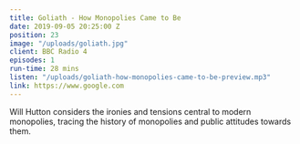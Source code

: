 ```yaml
---
title: Goliath - How Monopolies Came to Be
date: 2019-09-05 20:25:00 Z
position: 23
image: "/uploads/goliath.jpg"
client: BBC Radio 4
episodes: 1
run-time: 28 mins
listen: "/uploads/goliath-how-monopolies-came-to-be-preview.mp3"
link: https://www.google.com
---
```


Will Hutton considers the ironies and tensions central to modern monopolies, tracing the history of monopolies and public attitudes towards them.